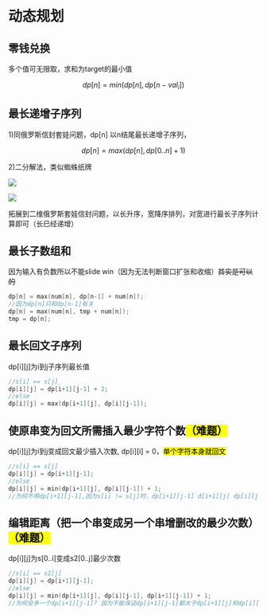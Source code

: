 # 动态规划

## 零钱兑换

多个值可无限取，求和为target的最小值

$$
dp[n] = min(dp[n], dp[n-val_i])
$$



## 最长递增子序列

1)同俄罗斯信封套娃问题，dp[n] 以n结尾最长递增子序列，

$$
dp[n]=max(dp[n], dp[0..n] + 1)
$$



2)二分解法，类似蜘蛛纸牌

![](/Users/liuting/Library/Application%20Support/marktext/images/2023-04-04-14-49-21-image.png)

![](/Users/liuting/Library/Application%20Support/marktext/images/2023-04-04-14-50-24-image.png)

拓展到二维俄罗斯套娃信封问题，以长升序，宽降序排列，对宽进行最长子序列计算即可（长已经递增）

## 最长子数组和

因为输入有负数所以不能slide win（因为无法判断窗口扩张和收缩）~~其实是可以的~~

```cpp
dp[n] = max(num[n], dp[n-1] + num[n]);
//因为dp[n]只和dp[n-1]有关
dp[n] = max(num[n], tmp + num[n]);
tmp = dp[n];
```

## 最长回文子序列

dp[i][j]为i到j子序列最长值

```cpp
//s[i] == s[j]
dp[i][j] = dp[i+1][j-1] + 2;
//else
dp[i][j] = max(dp[i+1][j], dp[i][j-1]);
```

## 使原串变为回文所需插入最少字符个数<mark>（难题）</mark>

dp[i][j]为i到j变成回文最少插入次数, dp[i][i] = 0，<mark>单个字符本身就回文<mark>

```cpp
//s[i] == s[j]
dp[i][j] = dp[i+1][j-1];
//else
dp[i][j] = min(dp[i+1][j], dp[i][j-1]) + 1;
//为何不用dp[i+1][j-1],因为s[i] != s[j]时，dp[i+1][j-1] d[i+1][j] dp[i][j-1](存疑)
```

## 编辑距离（把一个串变成另一个串增删改的最少次数）<mark>（难题） </mark>

dp[i][j]为s[0..i]变成s2[0..j]最少次数

```cpp
//s[i] == s2[j]
dp[i][j] = dp[i+1][j-1];
//else
dp[i][j] = min(dp[i+1][j], dp[i][j-1], dp[i+1][j-1]) + 1;
//为何会多一个dp[i+1][j-1]? 因为不能保证dp[i+1][j-1]都大于dp[i+1][j]和dp[i][j-1]（存疑）
```


